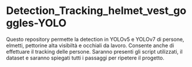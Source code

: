 # Detection_Tracking_helmet_vest_goggles-YOLO
Questo repository permette la detection in YOLOv5 e YOLOv7 di persone, elmetti, pettorine alta visibiltà e occhiali da lavoro. Consente anche di effettuare il tracking delle persone. Saranno presenti gli script utilizzati, il dataset e saranno spiegati tutti i passaggi per ripetere il progetto.

